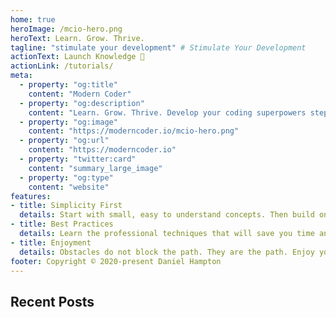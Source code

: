 ```yaml
---
home: true
heroImage: /mcio-hero.png
heroText: Learn. Grow. Thrive.
tagline: "stimulate your development" # Stimulate Your Development
actionText: Launch Knowledge 🚀
actionLink: /tutorials/
meta:
  - property: "og:title"
    content: "Modern Coder"
  - property: "og:description"
    content: "Learn. Grow. Thrive. Develop your coding superpowers step by step."
  - property: "og:image"
    content: "https://moderncoder.io/mcio-hero.png"
  - property: "og:url"
    content: "https://moderncoder.io"
  - property: "twitter:card"
    content: "summary_large_image"
  - property: "og:type"
    content: "website"
features:
- title: Simplicity First
  details: Start with small, easy to understand concepts. Then build on them.
- title: Best Practices
  details: Learn the professional techniques that will save you time and money.
- title: Enjoyment
  details: Obstacles do not block the path. They are the path. Enjoy your journey.
footer: Copyright © 2020-present Daniel Hampton
---
```


## Recent Posts
<RecentPosts />

<script>
  if (window.netlifyIdentity) {
    window.netlifyIdentity.on("init", user => {
      if (!user) {
        window.netlifyIdentity.on("login", () => {
          document.location.href = "/admin/";
        });
      }
    });
  }
</script>